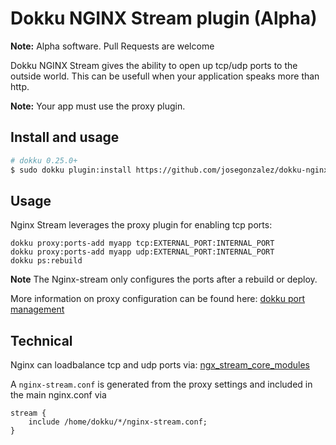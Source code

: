 # Dokku NGINX Stream plugin (Alpha)

**Note:** Alpha software. Pull Requests are welcome

Dokku NGINX Stream gives the ability to open up tcp/udp ports
to the outside world. This can be usefull when your application
speaks more than http.

**Note:** Your app must use the proxy plugin.

## Install and usage

```sh
# dokku 0.25.0+
$ sudo dokku plugin:install https://github.com/josegonzalez/dokku-nginx-stream.git
```
## Usage
Nginx Stream leverages the proxy plugin for enabling tcp ports:

```
dokku proxy:ports-add myapp tcp:EXTERNAL_PORT:INTERNAL_PORT
dokku proxy:ports-add myapp udp:EXTERNAL_PORT:INTERNAL_PORT
dokku ps:rebuild
```

**Note** The Nginx-stream only configures the ports after
a rebuild or deploy.

More information on proxy configuration can be found here:
[dokku port management](http://dokku.viewdocs.io/dokku/networking/port-management/)

## Technical

Nginx can loadbalance tcp and udp ports via:
[ngx_stream_core_modules](http://nginx.org/en/docs/stream/ngx_stream_core_module.html)

A `nginx-stream.conf` is generated from the proxy settings
and included in the main nginx.conf via
```
stream {
    include /home/dokku/*/nginx-stream.conf;
}
```
